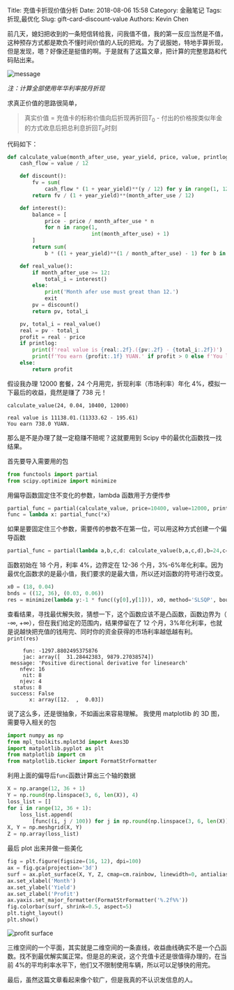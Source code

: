Title: 充值卡折现价值分析
Date: 2018-08-06 15:58
Category: 金融笔记
Tags: 折现,最优化
Slug: gift-card-discount-value
Authors: Kevin Chen

前几天，媳妇把收到的一条短信转给我，问我值不值，我的第一反应当然是不值，这种预存方式都是欺负不懂时间价值的人玩的把戏。为了说服她，特地手算折现，但是发现，嗯？好像还是挺值的啊。于是就有了这篇文章，把计算的完整思路和代码贴出来。

![message](http://kevinstuchuang.qiniudn.com/blog-pic/gift-card-message.jpg)

_注：计算全部使用年华利率按月折现_

求真正价值的思路很简单，

> 真实价值 = 充值卡的标称价值向后折现再折回$T_0$ - 付出的价格按类似年金的方式收息后把总利息折回$T_0$时刻

代码如下：

```python
def calculate_value(month_after_use, year_yield, price, value, printlog=True):
    cash_flow = value / 12

    def discount():
        fv = sum(
            cash_flow * (1 + year_yield)**(y / 12) for y in range(1, 12 + 1))
        return fv / (1 + year_yield)**(month_after_use / 12)

    def interest():
        balance = [
            price - price / month_after_use * n
            for n in range(1,
                           int(month_after_use) + 1)
        ]
        return sum(
            b * ((1 + year_yield)**(1 / month_after_use) - 1) for b in balance)

    def real_value():
        if month_after_use >= 12:
            total_i = interest()
        else:
            print('Month afer use must great than 12.')
            exit
        pv = discount()
        return pv, total_i

    pv, total_i = real_value()
    real = pv - total_i
    profit = real - price
    if printlog:
        print(f'real value is {real:.2f}.({pv:.2f} - {total_i:.2f})')
        print(f'You earn {profit:.1f} YUAN.' if profit > 0 else f'You loss {-profit:.1f} YUAN.')
    else:
        return profit
```

假设我办理 12000 套餐，24 个月用完，折现利率（市场利率）年化 4%，模拟一下最后的收益，竟然是赚了 738 元！

`calculate_value(24, 0.04, 10400, 12000)`

```
real value is 11138.01.(11333.62 - 195.61)
You earn 738.0 YUAN.
```

那么是不是办理了就一定稳赚不赔呢？这就要用到 Scipy 中的最优化函数找一找结果。

首先要导入需要用的包

```python
from functools import partial
from scipy.optimize import minimize
```

用偏导函数固定住不变化的参数，lambda 函数用于方便传参

```python
partial_func = partial(calculate_value, price=10400, value=12000, printlog=False)
func = lambda x: partial_func(*x)
```

如果是要固定住三个参数，需要传的参数不在第一位，可以用这种方式创建一个偏导函数

```python
partial_func = partial(lambda a,b,c,d: calculate_value(b,a,c,d),b=24,c=10400,d=12000)
```

函数初始在 18 个月，利率 4%，边界定在 12-36 个月，3%-6%年化利率。因为最优化函数求的是最小值，我们要求的是最大值，所以还对函数的符号进行改变。

```python
x0 = (18, 0.04)
bnds = ((12, 36), (0.03, 0.06))
res = minimize(lambda y:-1 * func((y[0],y[1])), x0, method='SLSQP', bounds=bnds)
```

查看结果，寻找最优解失败，猜想一下，这个函数应该不是凸函数，函数边界为（ -$\infty$, +$\infty$），但在我们给定的范围内，结果停留在了 12 个月，3%年化利率，也就是说越快把充值的钱用完、同时你的资金获得的市场利率越低越有利。
`print(res)`

```
     fun: -1297.8802495375876
     jac: array([  31.28442383, 9879.27038574])
 message: 'Positive directional derivative for linesearch'
    nfev: 16
     nit: 8
    njev: 4
  status: 8
 success: False
       x: array([12.  ,  0.03])
```

说了这么多，还是很抽象，不如画出来容易理解。
我使用 matplotlib 的 3D 图，需要导入相关的包

```python
import numpy as np
from mpl_toolkits.mplot3d import Axes3D
import matplotlib.pyplot as plt
from matplotlib import cm
from matplotlib.ticker import FormatStrFormatter
```

利用上面的偏导后`func`函数计算出三个轴的数据

```python
X = np.arange(12, 36 + 1)
Y = np.round(np.linspace(3, 6, len(X)), 4)
loss_list = []
for i in range(12, 36 + 1):
    loss_list.append(
        [func((i, j / 100)) for j in np.round(np.linspace(3, 6, len(X)), 4)])
X, Y = np.meshgrid(X, Y)
Z = np.array(loss_list)
```

最后 plot 出来并做一些美化

```python
fig = plt.figure(figsize=(16, 12), dpi=100)
ax = fig.gca(projection='3d')
surf = ax.plot_surface(X, Y, Z, cmap=cm.rainbow, linewidth=0, antialiased=True)
ax.set_xlabel('Month')
ax.set_ylabel('Yield')
ax.set_zlabel('Profit')
ax.yaxis.set_major_formatter(FormatStrFormatter('%.2f%%'))
fig.colorbar(surf, shrink=0.5, aspect=5)
plt.tight_layout()
plt.show()
```

![profit surface](http://kevinstuchuang.qiniudn.com/blog-pic/profit_surface.png)

三维空间的一个平面，其实就是二维空间的一条直线，收益曲线确实不是一个凸函数。找不到最优解实属正常。但是总的来说，这个充值卡还是很值得办理的，在当前 4%的平均利率水平下，他们又不限制使用车辆，所以可以足够快的用完。

最后，虽然这篇文章看起来像个软广，但是我真的不认识发信息的人。
